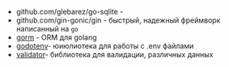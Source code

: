 
- github.com/glebarez/go-sqlite - 
- github.com/gin-gonic/gin - быстрый, надежный фреймворк написанный на `go`
- [gorm](https://github.com/go-gorm/gorm?tab=readme-ov-file) - ORM для golang
- [godotenv](https://github.com/joho/godotenv)- юиюлиотека для работы с .env файлами
- [validator](https://github.com/go-playground/validator)- библиотека для валидации, различных данных
